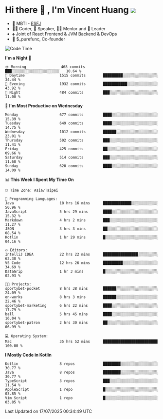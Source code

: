 # Hi there 👋 , I'm Vincent Huang ![](https://komarev.com/ghpvc/?username=Jian-Min-Huang)
- 👀 MBTI - [ESFJ](https://www.16personalities.com/esfj-personality)
- 👨‍💻 Coder, 🎤 Speaker, 👨‍🏫 Mentor and 🚀 Leader
- ♠️ Joint of React Frontend & JVM Backend & DevOps
- 💼 $_purefunc, Co-founder

<!--START_SECTION:waka-->
![Code Time](http://img.shields.io/badge/Code%20Time-5%2C625%20hrs%208%20mins-blue)

**I'm a Night 🦉** 

```text
🌞 Morning                468 commits         ███░░░░░░░░░░░░░░░░░░░░░░   10.64 % 
🌆 Daytime                1515 commits        █████████░░░░░░░░░░░░░░░░   34.44 % 
🌃 Evening                1932 commits        ███████████░░░░░░░░░░░░░░   43.92 % 
🌙 Night                  484 commits         ███░░░░░░░░░░░░░░░░░░░░░░   11.00 % 
```
📅 **I'm Most Productive on Wednesday** 

```text
Monday                   677 commits         ████░░░░░░░░░░░░░░░░░░░░░   15.39 % 
Tuesday                  649 commits         ████░░░░░░░░░░░░░░░░░░░░░   14.75 % 
Wednesday                1012 commits        ██████░░░░░░░░░░░░░░░░░░░   23.01 % 
Thursday                 502 commits         ███░░░░░░░░░░░░░░░░░░░░░░   11.41 % 
Friday                   425 commits         ██░░░░░░░░░░░░░░░░░░░░░░░   09.66 % 
Saturday                 514 commits         ███░░░░░░░░░░░░░░░░░░░░░░   11.68 % 
Sunday                   620 commits         ████░░░░░░░░░░░░░░░░░░░░░   14.09 % 
```


📊 **This Week I Spent My Time On** 

```text
🕑︎ Time Zone: Asia/Taipei

💬 Programming Languages: 
Java                     18 hrs 16 mins      █████████████░░░░░░░░░░░░   50.96 % 
JavaScript               5 hrs 29 mins       ████░░░░░░░░░░░░░░░░░░░░░   15.32 % 
Markdown                 4 hrs 2 mins        ███░░░░░░░░░░░░░░░░░░░░░░   11.27 % 
JSON                     3 hrs 3 mins        ██░░░░░░░░░░░░░░░░░░░░░░░   08.54 % 
Kotlin                   1 hr 29 mins        █░░░░░░░░░░░░░░░░░░░░░░░░   04.16 % 

🔥 Editors: 
IntelliJ IDEA            22 hrs 22 mins      ████████████████░░░░░░░░░   62.38 % 
VS Code                  12 hrs 26 mins      █████████░░░░░░░░░░░░░░░░   34.69 % 
DataGrip                 1 hr 3 mins         █░░░░░░░░░░░░░░░░░░░░░░░░   02.93 % 

🐱‍💻 Projects: 
sportybet-pocket         8 hrs 38 mins       ██████░░░░░░░░░░░░░░░░░░░   24.09 % 
on-works                 8 hrs 3 mins        ██████░░░░░░░░░░░░░░░░░░░   22.46 % 
sportybet-marketing      6 hrs 22 mins       ████░░░░░░░░░░░░░░░░░░░░░   17.79 % 
ball                     5 hrs 45 mins       ████░░░░░░░░░░░░░░░░░░░░░   16.04 % 
sportybet-patron         2 hrs 30 mins       ██░░░░░░░░░░░░░░░░░░░░░░░   06.99 % 

💻 Operating System: 
Mac                      35 hrs 52 mins      █████████████████████████   100.00 % 
```

**I Mostly Code in Kotlin** 

```text
Kotlin                   8 repos             ████████░░░░░░░░░░░░░░░░░   30.77 % 
Java                     8 repos             ████████░░░░░░░░░░░░░░░░░   30.77 % 
TypeScript               3 repos             ███░░░░░░░░░░░░░░░░░░░░░░   11.54 % 
AppleScript              1 repo              █░░░░░░░░░░░░░░░░░░░░░░░░   03.85 % 
Vim Script               1 repo              █░░░░░░░░░░░░░░░░░░░░░░░░   03.85 % 
```




 Last Updated on 17/07/2025 00:34:49 UTC
<!--END_SECTION:waka-->
